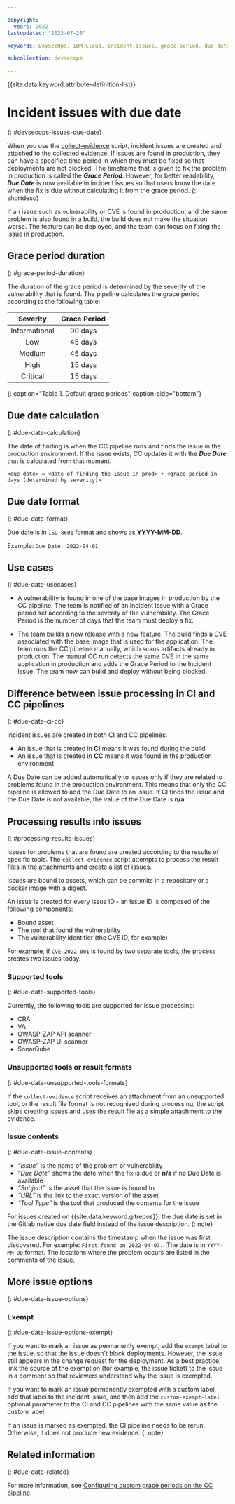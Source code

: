 ```yaml
---

copyright:
  years: 2022
lastupdated: "2022-07-26"

keywords: DevSecOps, IBM Cloud, incident issues, grace period, due date

subcollection: devsecops

---
```


{{site.data.keyword.attribute-definition-list}}

# Incident issues with due date
{: #devsecops-issues-due-date}

When you use the [collect-evidence](/docs/devsecops?topic=devsecops-devsecops-collect-evidence) script, incident issues are created and attached to the collected evidence. If issues are found in production, they can have a specified time period in which they must be fixed so that deployments are not blocked. The timeframe that is given to fix the problem in production is called the _**Grace Period**_. However, for better readability, _**Due Date**_ is now available in incident issues so that users know the date when the fix is due without calculating it from the grace period.
{: shortdesc}

If an issue such as vulnerability or CVE is found in production, and the same problem is also found in a build, the build does not make the situation worse. The feature can be deployed, and the team can focus on fixing the issue in production.

## Grace period duration
{: #grace-period-duration}

The duration of the grace period is determined by the severity of the vulnerability that is found. The pipeline calculates the grace period according to the following table:

| Severity      | Grace Period |
| :-----------: | :----------: |
| Informational | 90 days      |
| Low           | 45 days      |
| Medium        | 45 days      |
| High          | 15 days      |
| Critical      | 15 days      |
{: caption="Table 1. Default grace periods" caption-side="bottom"}

## Due date calculation
{: #due-date-calculation}

The date of finding is when the CC pipeline runs and finds the issue in the production environment. If the issue exists, CC updates it with the _**Due Date**_ that is calculated from that moment.

```text
<due date> = <date of finding the issue in prod> + <grace period in days (determined by severity)>
```

## Due date format
{: #due-date-format}

Due date is in `ISO 8601` format and shows as **YYYY-MM-DD**.

Example: `Due Date: 2022-04-01`

## Use cases
{: #due-date-usecases}

* A vulnerability is found in one of the base images in production by the CC pipeline. The team is notified of an Incident Issue with a Grace period set according to the severity of the vulnerability. The Grace Period is the number of days that the team must deploy a fix.

* The team builds a new release with a new feature. The build finds a CVE associated with the base image that is used for the application. The team runs the CC pipeline manually, which scans artifacts already in production. The manual CC run detects the same CVE in the same application in production and adds the Grace Period to the Incident Issue. The team now can build and deploy without being blocked.

## Difference between issue processing in CI and CC pipelines
{: #due-date-ci-cc}

Incident issues are created in both CI and CC pipelines:

* An issue that is created in **CI** means it was found during the build
* An issue that is created in **CC** means it was found in the production environment

A Due Date can be added automatically to issues only if they are related to problems found in the production environment. This means that only the CC pipeline is allowed to add the Due Date to an issue. If CI finds the issue and the Due Date is not available, the value of the Due Date is **n/a**.

## Processing results into issues
{: #processing-results-issues}

Issues for problems that are found are created according to the results of specific tools. The `collect-evidence` script attempts to process the result files in the attachments and create a list of issues.

Issues are bound to assets, which can be commits in a repository or a docker image with a digest.

An issue is created for every issue ID - an issue ID is composed of the following components:

- Bound asset
- The tool that found the vulnerability
- The vulnerability identifier (the CVE ID, for example)

For example, if `CVE-2022-001` is found by two separate tools, the process creates two issues today.

### Supported tools
{: #due-date-supported-tools}

Currently, the following tools are supported for issue processing:

* CRA
* VA
* OWASP-ZAP API scanner
* OWASP-ZAP UI scanner
* SonarQube

### Unsupported tools or result formats
{: #due-date-unsupported-tools-formats}

If the `collect-evidence` script receives an attachment from an unsupported tool, or the result file format is not recognized during processing, the script skips creating issues and uses the result file as a simple attachment to the evidence.

### Issue contents
{: #due-date-issue-contents}

- _“Issue”_ is the name of the problem or vulnerability
- _“Due Date”_ shows the date when the fix is due or **n/a** if no Due Date is available
- _“Subject”_ is the asset that the issue is bound to
- _“URL”_ is the link to the exact version of the asset
- _“Tool Type”_ is the tool that produced the contents for the issue

For issues created on {{site.data.keyword.gitrepos}}, the due date is set in the Gitlab native due date field instead of the issue description.
{: note}

The issue description contains the timestamp when the issue was first discovered. For example: `First found on 2022-04-07.`. The date is in `YYYY-MM-DD` format. The locations where the problem occurs are listed in the comments of the issue.

## More issue options
{: #due-date-issue-options}

### Exempt
{: #due-date-issue-options-exempt}

If you want to mark an issue as permanently exempt, add the `exempt` label to the issue, so that the issue doesn't block deployments. However, the issue still appears in the change request for the deployment. As a best practice, link the source of the exemption (for example, the issue ticket) to the issue in a comment so that reviewers understand why the issue is exempted.

If you want to mark an issue permanently exempted with a custom label, add that label to the incident issue, and then add the `custom-exempt-label` optional parameter to the CI and CC pipelines with the same value as the custom label.

If an issue is marked as exempted, the CI pipeline needs to be rerun. Otherwise, it does not produce new evidence.
{: note}

## Related information
{: #due-date-related}

For more information, see [Configuring custom grace periods on the CC pipeline](/docs/devsecops?topic=devsecops-configure-custom-grace-period).
